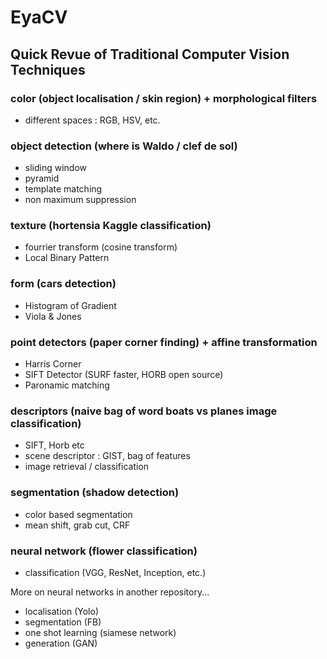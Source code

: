 # EyaCV
## Quick Revue of Traditional Computer Vision Techniques

### color (object localisation / skin region) + morphological filters

- different spaces : RGB, HSV, etc.

### object detection (where is Waldo / clef de sol)

  - sliding window
  - pyramid
  - template matching
  - non maximum suppression

### texture (hortensia Kaggle classification)

  - fourrier transform (cosine transform)
  - Local Binary Pattern

### form (cars detection)

  - Histogram of Gradient
  - Viola & Jones

### point detectors (paper corner finding) + affine transformation

  - Harris Corner
  - SIFT Detector (SURF faster, HORB open source)
  - Paronamic matching

### descriptors (naive bag of word boats vs planes image classification)

  - SIFT, Horb etc
  - scene descriptor : GIST, bag of features
  - image retrieval / classification

### segmentation (shadow detection)

  - color based segmentation 
  - mean shift, grab cut, CRF

### neural network (flower classification)

  - classification    (VGG, ResNet, Inception, etc.)
  
  More on neural networks in another repository...
  
  - localisation      (Yolo)
  - segmentation      (FB)
  - one shot learning (siamese network)
  - generation        (GAN)



